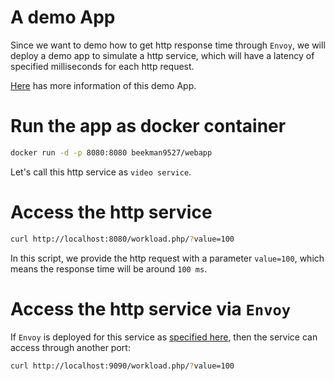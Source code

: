 # A demo App

Since we want to demo how to get http response time through `Envoy`, 
we will deploy a demo app to simulate a http service, which will have a latency of specified milliseconds for each http request. 

[Here](https://github.com/songbinliu/webApp) has more information of this demo App.


# Run the app as docker container

```bash
docker run -d -p 8080:8080 beekman9527/webapp
```
Let's call this http service as `video service`.



# Access the http service

```bash
curl http://localhost:8080/workload.php/?value=100
```

In this script, we provide the http request with a parameter `value=100`, which means the response time will be around `100 ms`.

# Access the http service via `Envoy`
If `Envoy` is deployed for this service as [specified here](https://github.com/songbinliu/envoyMetrics/tree/master/components/envoy), then the service can access through another port:

```bash
curl http://localhost:9090/workload.php/?value=100
``` 




